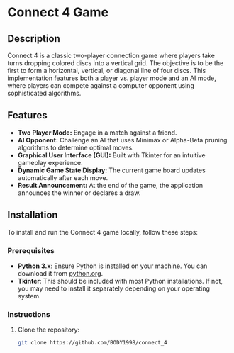 # Connect 4 Game

## Description
Connect 4 is a classic two-player connection game where players take turns dropping colored discs into a vertical grid. The objective is to be the first to form a horizontal, vertical, or diagonal line of four discs. This implementation features both a player vs. player mode and an AI mode, where players can compete against a computer opponent using sophisticated algorithms.

## Features
- **Two Player Mode:** Engage in a match against a friend.
- **AI Opponent:** Challenge an AI that uses Minimax or Alpha-Beta pruning algorithms to determine optimal moves.
- **Graphical User Interface (GUI):** Built with Tkinter for an intuitive gameplay experience.
- **Dynamic Game State Display:** The current game board updates automatically after each move.
- **Result Announcement:** At the end of the game, the application announces the winner or declares a draw.

## Installation

To install and run the Connect 4 game locally, follow these steps:

### Prerequisites
- **Python 3.x**: Ensure Python is installed on your machine. You can download it from [python.org](https://www.python.org/downloads/).
- **Tkinter**: This should be included with most Python installations. If not, you may need to install it separately depending on your operating system.

### Instructions
1. Clone the repository:
   ```bash
   git clone https://github.com/BODY1998/connect_4
